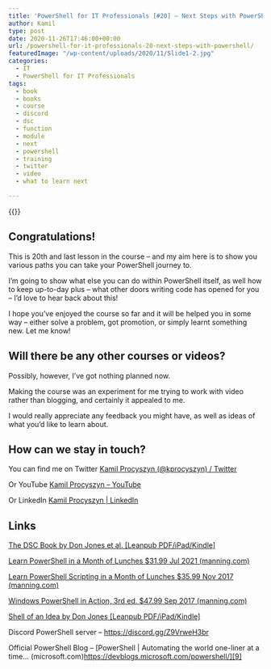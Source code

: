 ```yaml
---
title: 'PowerShell for IT Professionals [#20] – Next Steps with PowerShell'
author: Kamil
type: post
date: 2020-11-26T17:46:00+00:00
url: /powershell-for-it-professionals-20-next-steps-with-powershell/
featuredImage: "/wp-content/uploads/2020/11/Slide1-2.jpg"
categories:
  - IT
  - PowerShell for IT Professionals
tags:
  - book
  - books
  - course
  - discord
  - dsc
  - function
  - module
  - next
  - powershell
  - training
  - twitter
  - video
  - what to learn next

---
```


{{<youtube OsoBfFkapjY>}}

## Congratulations!

This is 20th and last lesson in the course &#8211; and my aim here is to show you various paths you can take your PowerShell journey to.

I&#8217;m going to show what else you can do within PowerShell itself, as well how to keep up-to-day plus &#8211; what other doors writing code has opened for you &#8211; I&#8217;d love to hear back about this!

I hope you&#8217;ve enjoyed the course so far and it will be helped you in some way &#8211; either solve a problem, got promotion, or simply learnt something new. Let me know!

## Will there be any other courses or videos?

Possibly, however, I&#8217;ve got nothing planned now. 

Making the course was an experiment for me trying to work with video rather than blogging, and certainly it appealed to me. 

I would really appreciate any feedback you might have, as well as ideas of what you&#8217;d like to learn about.

## How can we stay in touch?

You can find me on Twitter [Kamil Procyszyn (@kprocyszyn) / Twitter][1]

Or YouTube [Kamil Procyszyn &#8211; YouTube][2]

Or LinkedIn [Kamil Procyszyn | LinkedIn][3]

## Links

[The DSC Book by Don Jones et al. [Leanpub PDF/iPad/Kindle]][4]

[Learn PowerShell in a Month of Lunches $31.99 Jul 2021 (manning.com)][5]

[Learn PowerShell Scripting in a Month of Lunches $35.99 Nov 2017 (manning.com)][6]

[Windows PowerShell in Action, 3rd ed. $47.99 Sep 2017 (manning.com)][7]

[Shell of an Idea by Don Jones [Leanpub PDF/iPad/Kindle]][8]

Discord PowerShell server &#8211; <https://discord.gg/Z9VrweH3br>

Official PowerShell Blog &#8211; [PowerShell | Automating the world one-liner at a time… (microsoft.com)https://devblogs.microsoft.com/powershell/][9]

 [1]: https://twitter.com/kprocyszyn
 [2]: https://www.youtube.com/channel/UCUIpj37vVQFBRF7B5WDVaYQ/
 [3]: https://www.linkedin.com/in/kprocyszyn/
 [4]: https://leanpub.com/the-dsc-book
 [5]: https://www.manning.com/books/learn-powershell-in-a-month-of-lunches?query=powershell
 [6]: https://www.manning.com/books/learn-powershell-scripting-in-a-month-of-lunches?query=powershell
 [7]: https://www.manning.com/books/windows-powershell-in-action-third-edition?query=powershell
 [8]: https://leanpub.com/shell-of-an-idea
 [9]: https://devblogs.microsoft.com/powershell/